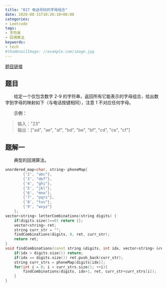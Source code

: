 ```yaml
---
title: "017 电话号码的字母组合"
date: 2020-08-31T10:26:10+08:00
categories:
- Leetcode
tags:
- 字符串
- 回溯算法
keywords:
- tech
#thumbnailImage: //example.com/image.jpg
---
```

[题目链接](https://leetcode-cn.com/problems/letter-combinations-of-a-phone-number/)
<!--more-->
## 题目
　　给定一个仅包含数字 2-9 的字符串，返回所有它能表示的字母组合，给出数字到字母的映射如下（与电话按键相同），注意 1 不对应任何字母。

　　示例：
> 输入："23"  
输出：["ad", "ae", "af", "bd", "be", "bf", "cd", "ce", "cf"]

## 题解一
　　典型的回溯算法。
```cpp
unordered_map<char, string> phoneMap{
        {'2', "abc"},
        {'3', "def"},
        {'4', "ghi"},
        {'5', "jkl"},
        {'6', "mno"},
        {'7', "pqrs"},
        {'8', "tuv"},
        {'9', "wxyz"}
    };
vector<string> letterCombinations(string digits) {
    if(digits.size()==0) return {};
    vector<string> ret;
    string curr_str = "";
    findCombinations(digits, 0, ret, curr_str);
    return ret;
}
void findCombinations(const string &digits, int idx, vector<string> &ret, string curr_str){
    if(idx > digits.size()) return;
    if(idx == digits.size()) ret.push_back(curr_str);
    string curr_strs = phoneMap[digits[idx]];
    for(int i = 0; i < curr_strs.size(); ++i){
        findCombinations(digits, idx+1, ret, curr_str+curr_strs[i]);
    }
}
```